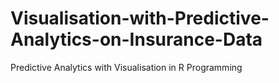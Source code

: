 # Visualisation-with-Predictive-Analytics-on-Insurance-Data
Predictive Analytics with Visualisation in R Programming

